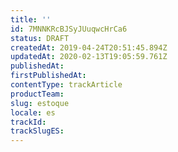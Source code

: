 ```yaml
---
title: ''
id: 7MNNKRcBJSyJUuqwcHrCa6
status: DRAFT
createdAt: 2019-04-24T20:51:45.894Z
updatedAt: 2020-02-13T19:05:59.761Z
publishedAt: 
firstPublishedAt: 
contentType: trackArticle
productTeam: 
slug: estoque
locale: es
trackId: 
trackSlugES: 
---
```




